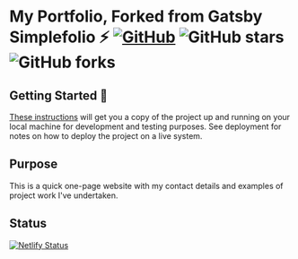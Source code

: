 # My Portfolio, Forked from Gatsby Simplefolio ⚡️ [![GitHub](https://img.shields.io/github/license/cobidev/gatsby-simplefolio?color=blue)](https://github.com/cobidev/gatsby-simplefolio/blob/master/LICENSE.md) ![GitHub stars](https://img.shields.io/github/stars/cobidev/gatsby-simplefolio) ![GitHub forks](https://img.shields.io/github/forks/cobidev/gatsby-simplefolio)

## Getting Started 🚀

[These instructions](https://github.com/cobidev/gatsby-simplefolio) will get you a copy of the project up and running on your local machine for development and testing purposes. See deployment for notes on how to deploy the project on a live system.

## Purpose

This is a quick one-page website with my contact details and examples of project work I've undertaken.

## Status

[![Netlify Status](https://api.netlify.com/api/v1/badges/1fcc0b6a-2f6a-43f1-89df-ff492223b2f0/deploy-status)](https://app.netlify.com/sites/wizardly-booth-1e4ad6/deploys)
